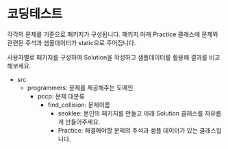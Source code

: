 # 코딩테스트 

각각의 문제를 기준으로 패키지가 구성됩니다.
패키지 아래 Practice 클래스에 문제와 관련된 주석과 샘플데이터가 static으로 주어집니다.

사용자별로 패키지를 구성하여 Solution을 작성하고 샘플데이터를 활용해 결과를 비교해보세요.

- src
  - programmers: 문제를 제공해주는 도메인
    - pccp: 문제 대분류  
      - find_collision: 문제이름
        - seoklee: 본인의 패키지를 만들고 아래 Solution 클래스를 자유롭게 만들어주세요.
        - Practice: 해결해야할 문제의 주석과 샘플 데이터가 있는 클래스입니다.

